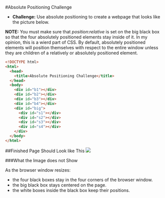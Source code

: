 #Absolute Positioning Challenge

* **Challenge:** Use absolute positioning to create a webpage that looks like the picture below.

**NOTE:** You must make sure that *position:relative* is set on the big black box so that the four absolutely positioned elements stay inside of it. In my opinion, this is a wierd part of CSS. By default, absolutely positioned elements will position themselves with respect to the entire window unless they are children of a relatively or absolutely positioned element.

```html
<!DOCTYPE html>
<html>
  <head>
    <title>Absolute Positioning Challenge</title>
  </head>
  <body>
    <div id="b1"></div>
    <div id="b2"></div>
    <div id="b3"></div>
    <div id="b4"></div>
    <div id="big">
      <div id="s1"></div>
      <div id="s2"></div>
      <div id="s3"></div>
      <div id="s4"></div>
    </div>
  </body>
</html>
```

##Finished Page Should Look like This
![](https://raw.github.com/christensenacademy/christensen-academy/master/modules/css-layouts/challenges/absolute-positioning-challenge.png)

###What the Image does not Show

As the browser window resizes:

* the four black boxes stay in the four corners of the browser window.
* the big black box stays centered on the page.
* the white boxes inside the black box keep their positions.